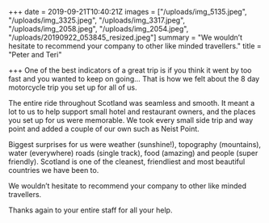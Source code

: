 +++
date = 2019-09-21T10:40:21Z
images = ["/uploads/img_5135.jpeg", "/uploads/img_3325.jpeg", "/uploads/img_3317.jpeg", "/uploads/img_2058.jpeg", "/uploads/img_2054.jpeg", "/uploads/20190922_053845_resized.jpeg"]
summary = "We wouldn’t hesitate to recommend your company to other like minded travellers."
title = "Peter and Teri"

+++
One of the best indicators of a great trip is if you think it went by too fast and you wanted to keep on going… That is how we felt about the 8 day motorcycle trip you set up for all of us.

The entire ride throughout Scotland was seamless and smooth. It meant a lot to us to help support small hotel and restaurant owners, and the places you set up for us were memorable. We took every small side trip and way point and added a couple of our own such as Neist Point.

Biggest surprises for us were weather (sunshine!), topography (mountains), water (everywhere) roads (single track), food (amazing) and people (super friendly). Scotland is one of the cleanest, friendliest and most beautiful countries we have been to.

We wouldn’t hesitate to recommend your company to other like minded travellers.

Thanks again to your entire staff for all your help.
